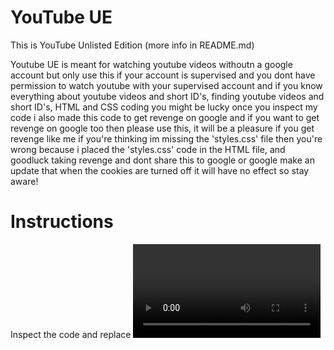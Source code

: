 # YouTube UE
This is YouTube Unlisted Edition (more info in README.md)

Youtube UE is meant for watching youtube videos withoutn a google account but only use this if your account is supervised and you dont have permission to watch youtube with your supervised account
and if you know everything about youtube videos and short ID's, finding youtube videos and short ID's, HTML and CSS coding you might be lucky once you inspect my code
i also made this code to get revenge on google and if you want to get revenge on google too then please use this, it will be a pleasure if you get revenge like me
if you're thinking im missing the 'styles.css' file then you're wrong because i placed the 'styles.css' code in the HTML file, and goodluck taking revenge and dont share this to google or google make an update that when the cookies are turned off it will have no effect so stay aware!

# Instructions
Inspect the code and replace <video id> with your desired video OR short ID
Open this HTML file in your Google Chrome browser and turn off cookies if cookies aren't off
Do not place muted state from unmuted state in video wrapper or the video wont start
If you're using PC or Computer for this HTML then you can use the TAB key to select which control for the video settings like TAB, SPACE, ARROW KEYS AND ENTER, these are the keys which you can use for the video
However if you're using mobile then you wont be able to toggle these changes
